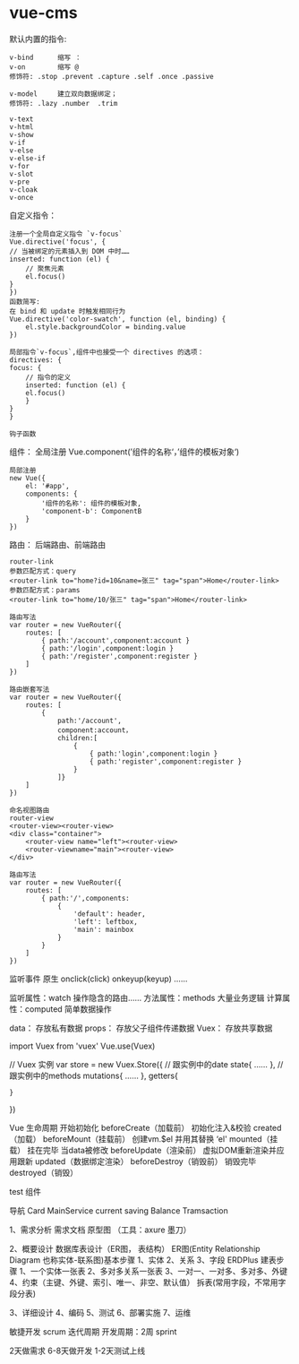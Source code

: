 # vue-cms

默认内置的指令:

    v-bind      缩写 ：
    v-on        缩写 @
    修饰符: .stop .prevent .capture .self .once .passive

    v-model     建立双向数据绑定；
    修饰符: .lazy .number  .trim

    v-text
    v-html
    v-show
    v-if
    v-else
    v-else-if
    v-for 
    v-slot
    v-pre
    v-cloak
    v-once

自定义指令：
    
    注册一个全局自定义指令 `v-focus`
    Vue.directive('focus', {
    // 当被绑定的元素插入到 DOM 中时……
    inserted: function (el) {
        // 聚焦元素
        el.focus()
    }
    })
    函数简写:
    在 bind 和 update 时触发相同行为
    Vue.directive('color-swatch', function (el, binding) {
        el.style.backgroundColor = binding.value
    })
    
    局部指令`v-focus`,组件中也接受一个 directives 的选项：
    directives: {
    focus: {
        // 指令的定义
        inserted: function (el) {
        el.focus()
        }
    }
    }

    钩子函数

组件：
    全局注册
    Vue.component(’组件的名称‘，’组件的模板对象‘)

    局部注册
    new Vue({
        el: '#app',
        components: {
            '组件的名称': 组件的模板对象,
            'component-b': ComponentB
        }
    })

路由：
后端路由、前端路由

    router-link
    参数匹配方式：query
    <router-link to="home?id=10&name=张三" tag="span">Home</router-link>
    参数匹配方式：params
    <router-link to="home/10/张三" tag="span">Home</router-link>

    路由写法
    var router = new VueRouter({
        routes: [
            { path:'/account',component:account }
            { path:'/login',component:login }
            { path:'/register',component:register }
        ]
    })

    路由嵌套写法
    var router = new VueRouter({
        routes: [
            { 
                path:'/account',
                component:account，
                children:[
                    {
                        { path:'login',component:login }
                        { path:'register',component:register }
                    }
                ]}
        ]
    })

    命名视图路由
    router-view
    <router-view><router-view>
    <div class="container">
        <router-view name="left"><router-view>
        <router-viewname="main"><router-view>
    </div>

    路由写法
    var router = new VueRouter({
        routes: [
            { path:'/',components:
                {
                    'default': header,
                    'left': leftbox,
                    'main': mainbox
                }
            } 
        ]
    })

监听事件
原生 onclick(click) onkeyup(keyup) ……

监听属性：watch         操作隐含的路由……
方法属性：methods   大量业务逻辑
计算属性：computed  简单数据操作

data：  存放私有数据
props： 存放父子组件传递数据
Vuex：  存放共享数据


import Vuex from 'vuex'
Vue.use(Vuex)

// Vuex 实例
var store = new Vuex.Store({
    // 跟实例中的date
    state{
        ……
    },
    // 跟实例中的methods
    mutations{
        ……
    },
    getters{

    }
})

Vue 生命周期
    开始初始化
    beforeCreate（加载前）
    初始化注入&校验
    created（加载）
    beforeMount（挂载前）
    创建vm.$el 并用其替换 ‘el'
    mounted（挂载）
    挂在完毕
    当data被修改
    beforeUpdate（渲染前）
    虚拟DOM重新渲染并应用跟新
    updated（数据绑定渲染）
    beforeDestroy（销毁前）
    销毁完毕
    destroyed（销毁）





test 组件

导航
Card
MainService
current
saving
Balance
Tramsaction


1、需求分析
    需求文档
    原型图 （工具：axure 墨刀）

2、概要设计
    数据库表设计（ER图， 表结构）
        ER图(Entity Relationship Diagram 也称实体-联系图)基本步骤
        1、实体
        2、关系
        3、字段 ERDPlus
    建表步骤
    1、一个实体一张表
    2、多对多关系一张表
    3、一对一、一对多、多对多、外键
    4、约束（主键、外键、索引、唯一、非空、默认值）
        拆表(常用字段，不常用字段分表)

3、详细设计
4、编码
5、测试
6、部署实施
7、运维


敏捷开发 
scrum 迭代周期 开发周期：2周 sprint
 
2天做需求 6-8天做开发  1-2天测试上线




